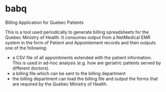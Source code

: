# babq
Billing Application for Quebec Patients

This is a tool used periodically to generate billing spreadsheets for
the Quebec Ministry of Health.  It consumes output from a
NetMedical EMR system in the form of Patient and Appointement records
and then outputs one of the following:

- a CSV file of all appointments extended with the patient
information.  This is used in ad-hoc analysis (e.g. how are geriatric
patients served by different doctors).
- a billing file which can be sent to the billing department
- the billing department can load the billing file and output the forms
that are required by the Quebec Ministry of Health.